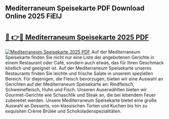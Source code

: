 ## Mediterraneum Speisekarte PDF Download Online 2025 FiEIJ

# <h2><a href="http://gc8ieb.nevu.top/?p=Mediterraneum+Speisekarte">🔗 👉🔴 Mediterraneum Speisekarte 2025 PDF</a></h2>

[![Mediterraneum Speisekarte 2025 PDF](https://i.imgur.com/dBaPXMq.png)](http://gc8ieb.nevu.top/?p=Mediterraneum+Speisekarte)
Auf der Mediterraneum Speisekarte finden Sie nicht nur eine Liste der angebotenen Gerichte in einem Restaurant oder Café, sondern auch etwas, das für Ihren Geschmack köstlich und geeignet ist. Auf der Mediterraneum Speisekarte unseres Restaurants finden Sie leichte und frische Salate in unserem speziellen Bereich. Für diejenigen, die Fleisch bevorzugen, bieten wir eine Auswahl an Gerichten auf der Mediterraneum Speisekarte an: Rindfleisch, Schweinefleisch, Huhn und Fisch. Unseren Auserwählten bieten wir Gourmet-Gerichte wie Schaschlik und Steak an, die bei lebendem Feuer zubereitet werden. Unsere Mediterraneum Speisekarte bietet eine große Auswahl an Desserts, von klassischen Torten und Kuchen bis hin zu exquisiten Crème Brûlée und Schokoladenspezialitäten.
